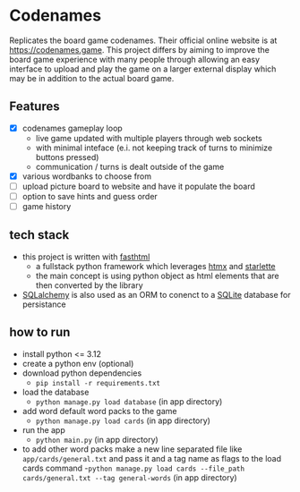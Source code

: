 # Codenames
Replicates the board game codenames. Their official online website is at https://codenames.game. This project differs by
aiming to improve the board game experience with many people through allowing an easy interface to upload and play
the game on a larger external display which may be in addition to the actual board game.

## Features
- [x] codenames gameplay loop
    - live game updated with multiple players through web sockets
    - with minimal inteface (e.i. not keeping track of turns to minimize buttons pressed)
    - communication / turns is dealt outside of the game 
- [x] various wordbanks to choose from
- [ ] upload picture board to website and have it populate the board
- [ ] option to save hints and guess order
- [ ] game history

## tech stack
- this project is written with [fasthtml](https://github.com/AnswerDotAI/fasthtmlc)
    - a fullstack python framework which leverages [htmx](https://htmx.org/) and [starlette](https://www.starlette.io/)
    - the main concept is using python object as html elements that are then converted by the library
- [SQLalchemy](https://www.sqlalchemy.org/) is also used as an ORM to conenct to a [SQLite](https://www.sqlite.org/) database for persistance

## how to run
- install python <= 3.12
- create a python env (optional)
- download python dependencies
    - `pip install -r requirements.txt`
- load the database 
    - `python manage.py load database` (in app directory)
- add word default word packs to the game
    - `python manage.py load cards` (in app directory)
- run the app
    - `python main.py` (in app directory)
- to add other word packs make a new line separated file like `app/cards/general.txt` and pass it and a tag name as flags to the load cards command
    -`python manage.py load cards --file_path cards/general.txt --tag general-words` (in app directory)

